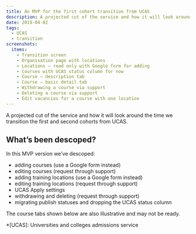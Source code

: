 ```yaml
---
title: An MVP for the first cohort transition from UCAS
description: A projected cut of the service and how it will look around the time we transition the first and second cohorts from UCAS
date: 2019-04-02
tags:
  - UCAS
  - transition
screenshots:
  items:
    - Transition screen
    - Organisation page with locations
    - Locations – read only with Google form for adding
    - Courses with UCAS status column for now
    - Course – description tab
    - Course – basic detail tab
    - Withdrawing a course via support
    - Deleting a course via support
    - Edit vacancies for a course with one location
---
```


A projected cut of the service and how it will look around the time we transition the first and second cohorts from UCAS.

## What’s been descoped?

In this MVP version we’ve descoped:

- adding courses (use a Google form instead)
- editing courses (request through support)
- adding training locations (use a Google form instead)
- editing training locations (request through support)
- UCAS Apply settings
- withdrawing and deleting (request through support)
- migrating publish statuses and dropping the UCAS status column

The course tabs shown below are also illustrative and may not be ready.

*[UCAS]: Universities and colleges admissions service
